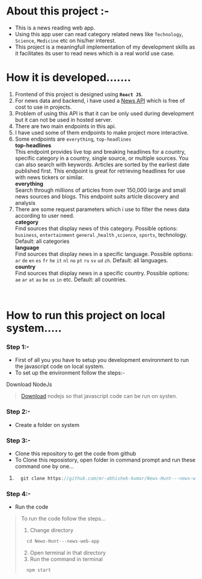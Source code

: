 # About this project :-

+ This is a news reading web app.
+ Using this app user can read category related news like `Technology`, `Science`, `Medicine` etc on his/her interest.
+ This project is a meaningfull implementation of my development skills as it facilitates its user to read news which is a real world use case.

# How it is developed.......
1. Frontend of this project is designed using **`React JS`**.
2. For news data and backend, i have used a [News API](https://newsapi.org/v2/top-headlines?Country=us&apiKey=0411ee05757d4caeafbd689f1a70672b) which is free of cost to use in projects.
3. Problem of using this API is that it can be only used during development but it can not be used in hosted server.
4. There are two main endpoints in this api.
5. I have used some of them endpoints to make project more interactive.
6. Some endpoints are `everything`, `top-headlines`<br/>
**top-headlines**<br/>
This endpoint provides live top and breaking headlines for a country, specific category in a country, single source, or multiple sources. You can also search with keywords. Articles are sorted by the earliest date published first.
This endpoint is great for retrieving headlines for use with news tickers or similar.<br/>
**everything**<br/>
Search through millions of articles from over 150,000 large and small news sources and blogs.
This endpoint suits article discovery and analysis
7. There are some request parameters which i use to filter the news data according to user need.<br/>
**category**<br/>
Find sources that display news of this category. Possible options: `business`,  `entertainment` `general` ,`health` ,`science`, `sports`, technology. Default: all categories<br/>
**language**<br/>
Find sources that display news in a specific language. Possible options: `ar` `de` `en` `es` `fr` `he` `it` `nl` `no` `pt` `ru` `sv` `ud` `zh`. Default: all languages.<br/>
**country**<br/>
Find sources that display news in a specific country. Possible options: `ae` `ar` `at` `au` `be` `us` `in` etc. Default: all countries.<br/>
<br/>

# How to run this project on local system.....

### Step 1:-
+ First of all you you have to setup you development environment to run the javascript code on local system.
+ To set up the environment follow the steps:-

Download NodeJs
> [Download](https://download-nodejs.com) nodejs so that javascript code can be run on systen.
### Step 2:-
+ Create a folder on system

### Step 3:-
+ Clone this repository to get the code from github
+ To Clone this reposistory, open folder in command prompt and run these command one by one...
1. ``` js
     git clone https://github.com/mr-abhishek-kumar/News-Hunt---news-web-app.git
   ```

### Step 4:-
+ Run the code
> To run the code follow the steps...
>  1. Change directory
>  ``` js
>    cd News-Hunt---news-web-app
>  ```
>  2. Open terminal in that directory
>  3. Run the command in terminal
>  ``` js
>    npm start
>  ```
